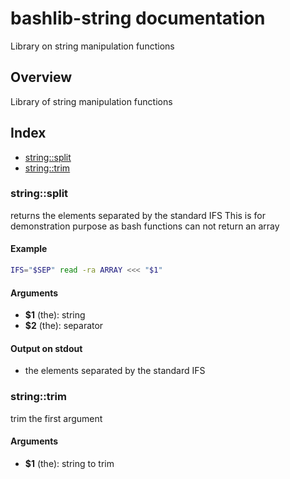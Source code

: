 # bashlib-string documentation

Library on string manipulation functions

## Overview

Library of string manipulation functions

## Index

* [string::split](#stringsplit)
* [string::trim](#stringtrim)

### string::split

returns the elements separated by the standard IFS
This is for demonstration purpose as bash functions can not return an array

#### Example

```bash
IFS="$SEP" read -ra ARRAY <<< "$1"
```

#### Arguments

* **$1** (the): string
* **$2** (the): separator

#### Output on stdout

* the elements separated by the standard IFS

### string::trim

trim the first argument

#### Arguments

* **$1** (the): string to trim

